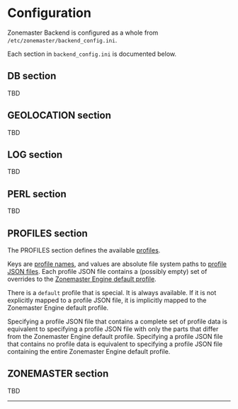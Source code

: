 # Configuration

Zonemaster Backend is configured as a whole from `/etc/zonemaster/backend_config.ini`.

Each section in `backend_config.ini` is documented below.

## DB section

TBD


## GEOLOCATION section

TBD


## LOG section

TBD


## PERL section

TBD


## PROFILES section

The PROFILES section defines the available [profiles].

Keys are [profile names], and values are absolute file system paths to
[profile JSON files].
Each profile JSON file contains a (possibly empty) set of overrides to
the [Zonemaster Engine default profile].

There is a `default` profile that is special.
It is always available.
If it is not explicitly mapped to a profile JSON file, it is implicitly
mapped to the Zonemaster Engine default profile.

Specifying a profile JSON file that contains a complete set of profile
data is equivalent to specifying a profile JSON file with only the parts
that differ from the Zonemaster Engine default profile.
Specifying a profile JSON file that contains no profile data is equivalent
to specifying a profile JSON file containing the entire Zonemaster Engine
default profile.

## ZONEMASTER section

TBD

--------

[Profile JSON files]: https://metacpan.org/pod/Zonemaster::Engine::Config#PROFILE-DATA
[Profile names]: API.md#profile-name
[Profiles]: Architecture.md#profile
[Zonemaster Engine default profile]: https://metacpan.org/pod/Zonemaster::Engine::Config#DESCRIPTION
